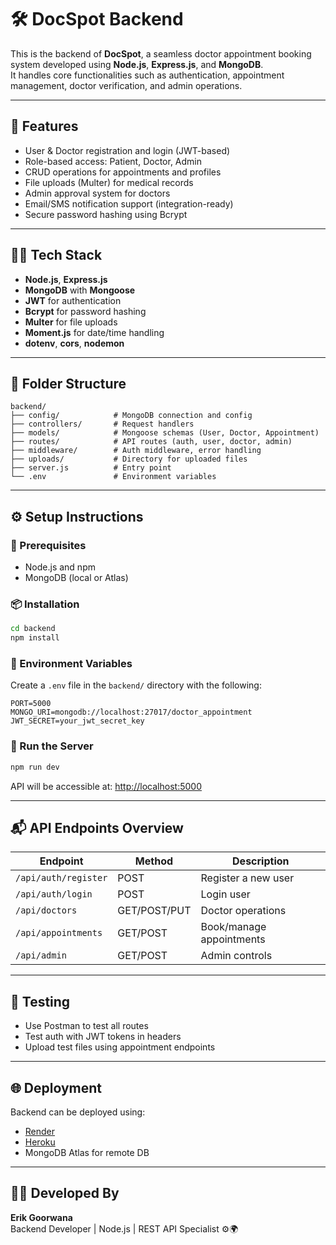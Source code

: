 
# 🛠️ DocSpot Backend

This is the backend of **DocSpot**, a seamless doctor appointment booking system developed using **Node.js**, **Express.js**, and **MongoDB**.  
It handles core functionalities such as authentication, appointment management, doctor verification, and admin operations.

---

## 🚀 Features

- User & Doctor registration and login (JWT-based)
- Role-based access: Patient, Doctor, Admin
- CRUD operations for appointments and profiles
- File uploads (Multer) for medical records
- Admin approval system for doctors
- Email/SMS notification support (integration-ready)
- Secure password hashing using Bcrypt

---

## 🧑‍💻 Tech Stack

- **Node.js**, **Express.js**
- **MongoDB** with **Mongoose**
- **JWT** for authentication
- **Bcrypt** for password hashing
- **Multer** for file uploads
- **Moment.js** for date/time handling
- **dotenv**, **cors**, **nodemon**

---

## 📁 Folder Structure

```
backend/
├── config/            # MongoDB connection and config
├── controllers/       # Request handlers
├── models/            # Mongoose schemas (User, Doctor, Appointment)
├── routes/            # API routes (auth, user, doctor, admin)
├── middleware/        # Auth middleware, error handling
├── uploads/           # Directory for uploaded files
├── server.js          # Entry point
└── .env               # Environment variables
```

---

## ⚙️ Setup Instructions

### 🔧 Prerequisites
- Node.js and npm
- MongoDB (local or Atlas)

### 📦 Installation

```bash
cd backend
npm install
```

### 🔐 Environment Variables

Create a `.env` file in the `backend/` directory with the following:

```
PORT=5000
MONGO_URI=mongodb://localhost:27017/doctor_appointment
JWT_SECRET=your_jwt_secret_key
```

### 🚀 Run the Server

```bash
npm run dev
```

API will be accessible at: [http://localhost:5000](http://localhost:5000)

---

## 📬 API Endpoints Overview

| Endpoint | Method | Description |
|----------|--------|-------------|
| `/api/auth/register` | POST | Register a new user |
| `/api/auth/login`    | POST | Login user |
| `/api/doctors`       | GET/POST/PUT | Doctor operations |
| `/api/appointments`  | GET/POST | Book/manage appointments |
| `/api/admin`         | GET/POST | Admin controls |

---

## 🧪 Testing

- Use Postman to test all routes
- Test auth with JWT tokens in headers
- Upload test files using appointment endpoints

---

## 🌐 Deployment

Backend can be deployed using:
- [Render](https://render.com/)
- [Heroku](https://www.heroku.com/)
- MongoDB Atlas for remote DB

---

## 👨‍🎓 Developed By

**Erik Goorwana**  
Backend Developer | Node.js | REST API Specialist ⚙️🌍
